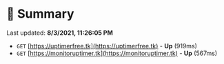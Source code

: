 # 📖 Summary
Last updated: **8/3/2021, 11:26:05 PM**

- `GET` [https://uptimerfree.tk](https://uptimerfree.tk) - **Up** (919ms)
- `GET` [https://monitoruptimer.tk](https://monitoruptimer.tk) - **Up** (567ms)
